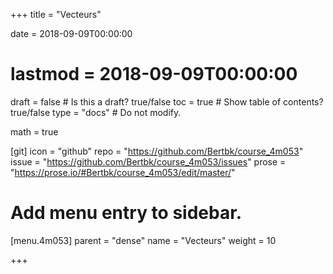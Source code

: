 +++
title = "Vecteurs"

date = 2018-09-09T00:00:00
# lastmod = 2018-09-09T00:00:00

draft = false  # Is this a draft? true/false
toc = true  # Show table of contents? true/false
type = "docs"  # Do not modify.

math = true

[git]
  icon = "github"
  repo = "https://github.com/Bertbk/course_4m053"
  issue = "https://github.com/Bertbk/course_4m053/issues"
  prose = "https://prose.io/#Bertbk/course_4m053/edit/master/"

# Add menu entry to sidebar.
[menu.4m053]
  parent = "dense"
  name = "Vecteurs"
  weight = 10

+++
